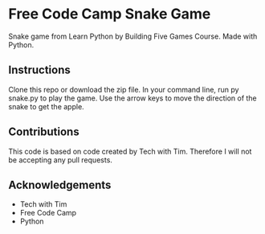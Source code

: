 # Free Code Camp Snake Game
Snake game from Learn Python by Building Five Games Course. Made with Python.

## Instructions
Clone this repo or download the zip file. In your command line, run py snake.py to play the game. Use the arrow keys to move the direction of the snake to get the apple.

## Contributions
This code is based on code created by Tech with Tim. Therefore I will not be accepting any pull requests.

## Acknowledgements
* Tech with Tim
* Free Code Camp
* Python